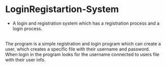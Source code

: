 # LoginRegistartion-System
* A login and registration system which has a registration process and a login process.
<br>
The program is a simple registration and login program which can create a user, which creates
a specific file with their username and password.<br>
When login in the program looks for the username connected to users file with their user info.


